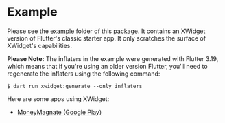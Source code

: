 # Example

Please see the [example](https://github.com/appfluent/xwidget/tree/main/example) folder of this
package. It contains an XWidget version of Flutter's classic starter app. It only scratches the
surface of XWidget's capabilities.

**Please Note:** The inflaters in the example were generated with Flutter 3.19, which means that if
you're using an older version Flutter, you'll need to regenerate the inflaters using the 
following command:

```shell
$ dart run xwidget:generate --only inflaters 
```

Here are some apps using XWidget:
- [MoneyMagnate (Google Play)](https://play.google.com/store/apps/details?id=us.appfluent.moneymagnate.moneymagnate)